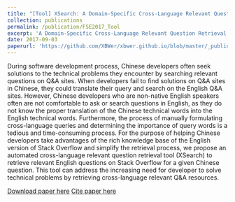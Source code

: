 ```yaml
---
title: "[Tool] XSearch: A Domain-Specific Cross-Language Relevant Question Retrieval Tool"
collection: publications
permalink: /publication/FSE2017_Tool
excerpt: 'A Domain-Specific Cross-Language Relevant Question Retrieval Tool'
date: 2017-09-03
paperurl: 'https://github.com/XBWer/xbwer.github.io/blob/master/_publications/FSE2017_Tool.pdf'
---
```


During software development process, Chinese developers often seek solutions to the technical problems they encounter by searching relevant questions on Q&A sites. When developers fail to find solutions on Q&A sites in Chinese, they could translate their query and search on the English Q&A sites. However, Chinese developers who are non-native English speakers often are not comfortable to ask or search questions in English, as they do not know the proper translation of the Chinese technical words into the English technical words. Furthermore, the process of manually formulating cross-language queries and determining the importance of query words is a tedious and time-consuming process. For the purpose of helping Chinese developers take advantages of the rich knowledge base of the English version of Stack Overflow and simplify the retrieval process, we propose an automated cross-language relevant question retrieval tool (XSearch) to retrieve relevant English questions on Stack Overflow for a given Chinese question. This tool can address the increasing need for developer to solve technical problems by retrieving cross-language relevant Q&A resources.

[Download paper here](https://github.com/XBWer/xbwer.github.io/blob/master/_publications/FSE2017_Tool.pdf)
[Cite paper here](https://github.com/XBWer/xbwer.github.io/blob/master/_publications/FSE2017_Tool_bib.html)